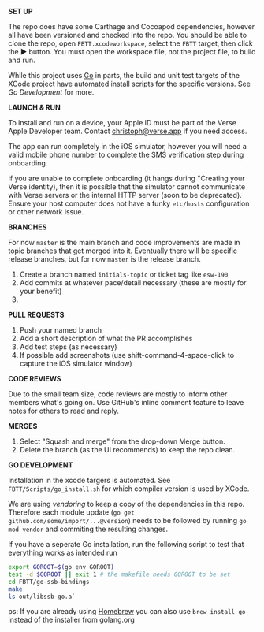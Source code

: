 **SET UP**

The repo does have some Carthage and Cocoapod dependencies, however all have been versioned and checked into the repo.  You should be able to clone the repo, open `FBTT.xcodeworkspace`, select the `FBTT` target, then click the ▶ button.  You must open the workspace file, not the project file, to build and run.

While this project uses [Go](https://golang.org) in parts, the build and unit test targets of the XCode project have automated install scripts for the specific versions. See _Go Development_ for more.

**LAUNCH & RUN**

To install and run on a device, your Apple ID must be part of the Verse Apple Developer team.  Contact christoph@verse.app if you need access.

The app can run completely in the iOS simulator, however you will need a valid mobile phone number to complete the SMS verification step during onboarding.

If you are unable to complete onboarding (it hangs during "Creating your Verse identity), then it is possible that the simulator cannot communicate with Verse servers or the internal HTTP server (soon to be deprecated).  Ensure your host computer does not have a funky `etc/hosts` configuration or other network issue.

**BRANCHES**

For now `master` is the main branch and code improvements are made in topic branches that get merged into it.  Eventually there will be specific release branches, but for now `master` is the release branch.

1.  Create a branch named `initials-topic` or ticket tag like `esw-190`
2.  Add commits at whatever pace/detail necessary (these are mostly for your benefit)
3.  

**PULL REQUESTS**

1.  Push your named branch
2.  Add a short description of what the PR accomplishes
3.  Add test steps (as necessary)
4.  If possible add screenshots (use shift-command-4-space-click to capture the iOS simulator window)

**CODE REVIEWS**

Due to the small team size, code reviews are mostly to inform other members what's going on.  Use GitHub's inline comment feature to leave notes for others to read and reply.

**MERGES**

1.  Select "Squash and merge" from the drop-down Merge button.
2.  Delete the branch (as the UI recommends) to keep the repo clean.

**GO DEVELOPMENT**

Installation in the xcode targers is automated. See `FBTT/Scripts/go_install.sh` for which compiler version is used by XCode.

We are using _vendoring_ to keep a copy of the dependencies in this repo. Therefore each module update (`go get github.com/some/import/...@version`) needs to be followed by running `go mod vendor` and commiting the resulting changes.

If you have a seperate Go installation, run the following script to test that everything works as intended run

```bash
export GOROOT=$(go env GOROOT)
test -d $GOROOT || exit 1 # the makefile needs GOROOT to be set
cd FBTT/go-ssb-bindings
make
ls out/libssb-go.a`
```

ps: If you are already using [Homebrew](https://brew.sh/) you can also use `brew install go` instead of the installer from golang.org